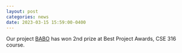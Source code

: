 ```yaml
---
layout: post
categories: news
date: 2023-03-15 15:59:00-0400
---
```


Our project [BABO](https://zarifikram.github.io/projects/1_project/) has won 2nd prize at Best Project Awards, CSE 316 course.